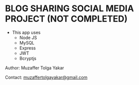 # BLOG SHARING SOCIAL MEDIA PROJECT (NOT COMPLETED)

- This app uses
  - Node JS
  - MySQL
  - Express
  - JWT
  - Bcryptjs

Author: Muzaffer Tolga Yakar

Contact: muzaffertolgayakar@gmail.com
